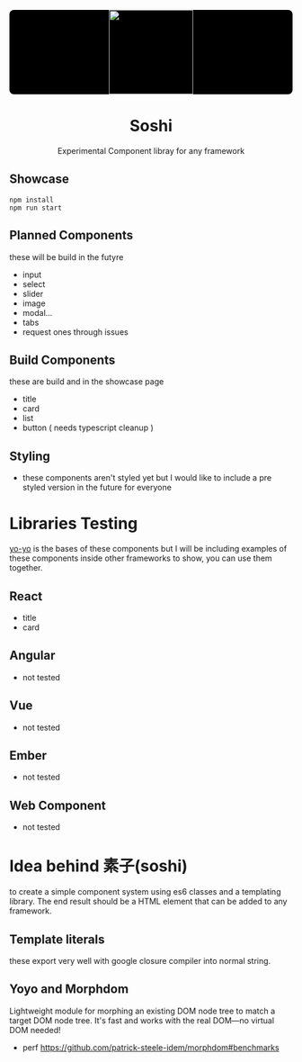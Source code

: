 <p style="border-radius: 8px; background:#000" align="center"><img src="https://github.com/stagfoo/soshi/blob/master/build/soshi-bg.png?raw=true" width="150px" ></img></p>
<h1 align="center">Soshi</h1>
<p align="center">
Experimental Component libray for any framework
</p>

## Showcase
```
npm install
npm run start
```

## Planned Components
these will be build in the futyre
- input
- select
- slider
- image
- modal...
- tabs
- request ones through issues

## Build Components
these are build and in the showcase page
- title
- card
- list
- button ( needs typescript cleanup )

## Styling 
- these components aren't styled yet but I would like to include a pre styled version in the future for everyone

# Libraries Testing
[yo-yo](https://github.com/maxogden/yo-yo) is the bases of these components but I will be including examples of these components inside other frameworks to show, you can use them together.

## React
- title
- card

## Angular
- not tested

## Vue
- not tested

## Ember
- not tested

## Web Component
- not tested


# Idea behind 素子(soshi)
to create a simple component system using es6 classes and a templating library.
The end result should be a HTML element that can be added to any framework.

## Template literals
these export very well with google closure compiler into normal string.

## Yoyo and Morphdom 
Lightweight module for morphing an existing DOM node tree to match a target DOM node tree. It's fast and works with the real DOM—no virtual DOM needed!
- perf https://github.com/patrick-steele-idem/morphdom#benchmarks
